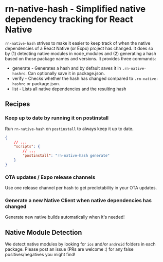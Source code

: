 # rn-native-hash - Simplified native dependency tracking for React Native

`rn-native-hash` strives to make it easier to keep track of when the native dependencies of a React Native (or Expo) project has changed. It does so by (1) detecting native modules in node_modules and (2) generating a hash based on those package names and versions. It provides three commands:
- generate - Generates a hash and by default saves it in `.rn-native-hashrc`. Can optionally save it in package.json.
- verify - Checks whether the hash has changed compared to `.rn-native-hashrc` or package.json.
- list - Lists all native dependencies and the resulting hash

## Recipes

### Keep up to date by running it on postinstall
Run `rn-native-hash` on `postinstall` to always keep it up to date.
```json
{
    // ...
    "scripts": {
        // ...
        "postinstall": "rn-native-hash generate"
    }
}
```

### OTA updates / Expo release channels
Use one release channel per hash to get predictability in your OTA updates.

### Generate a new Native Client when native dependencies has changed
Generate new native builds automatically when it's needed!

## Native Module Detection
We detect native modules by looking for `ios` and/or `android` folders in each package. Please post an issue (PRs are welcome :) for any false positives/negatives you might find!